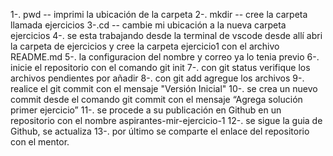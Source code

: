 1-. pwd -- imprimi la ubicación de la carpeta
2-. mkdir -- cree la carpeta llamada ejercicios
3-.cd -- cambie mi ubicación a la nueva carpeta ejercicios
4-. se esta trabajando desde la terminal de vscode desde allí abri la carpeta de ejercicios y cree la carpeta ejercicio1 con el archivo README.md
5-. la configuracion del nombre y correo ya lo tenia previo
6-. inicie el repositorio con el comando git init
7-. con git status verifique los archivos pendientes por añadir
8-. con git add agregue los archivos 
9-. realice el git commit con el mensaje "Versión Inicial"
10-. se crea un nuevo commit desde el comando git commit con el mensaje “Agrega solución primer ejercicio”
11-. se procede a su publicación en Github en un repositorio con el nombre aspirantes-mir-ejercicio-1
12-. se sigue la guia de Github, se actualiza
13-. por último se comparte el enlace del repositorio con el mentor.